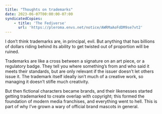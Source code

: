 ```yaml
---
title: "Thoughts on trademarks"
date: 2023-06-07T00:00:00-07:00
syndicatedCopies:
    - title: 'The Fediverse'
      url: 'https://pleroma.envs.net/notice/AWRMaAoFdDM9se7vt2'
---
```

I don’t think trademarks are, in principal, evil. But anything that has billions of dollars riding behind its ability to get twisted out of proportion will be ruined.

Trademarks are like a cross between a signature on an art piece, or a regulatory badge. They tell you where something’s from and who said it meets their standards, but are only relevant if the issuer doesn’t let others issue it. The trademark itself ideally isn’t much of a creative work, so managing it doesn’t stifle much creativity.

But then fictional characters became brands, and their likenesses started getting trademarked to create overlap with copyright; this formed the foundation of modern media franchises, and everything went to hell. This is part of why I’ve grown a wary of official brand mascots in general.
